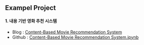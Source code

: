 ## Exampel Project

#### 1. 내용 기반 영화 추천 시스템
- Blog : [Content-Based Movie Recommendation System](https://oneul-hyeon.tistory.com/493)
- Github : [Content-Based Movie Recommendation System.ipynb](https://github.com/Oneul-hyeon/Intriduction-to-NLP-using-Deep-Learning/blob/main/Content-Based%20Movie%20Recommendation%20System.ipynb)
